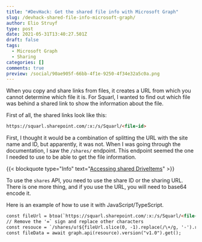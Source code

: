 ```yaml
---
title: "#DevHack: Get the shared file info with Microsoft Graph"
slug: /devhack-shared-file-info-microsoft-graph/
author: Elio Struyf
type: post
date: 2021-05-31T13:40:27.501Z
draft: false
tags:
  - Microsoft Graph
  - Sharing
categories: []
comments: true
preview: /social/90ae905f-66bb-4f1e-9250-4f34e32a5c0a.png
---
```


When you copy and share links from files, it creates a URL from which you cannot determine which file it is. For Squarl, I wanted to find out which file was behind a shared link to show the information about the file.

First of all, the shared links look like this:

```html
https://squarl.sharepoint.com/:x:/s/Squarl/<file-id>
```

First, I thought it would be a combination of splitting the URL with the site name and ID, but apparently, it was not. When I was going through the documentation, I saw the `/shares/` endpoint. This endpoint seemed the one I needed to use to be able to get the file information.

{{< blockquote type="Info" text="[Accessing shared DriveItems](https://docs.microsoft.com/en-us/graph/api/shares-get?view=graph-rest-1.0&tabs=http)" >}}

To use the `shares` API, you need to use the share ID or the sharing URL. There is one more thing, and if you use the URL, you will need to base64 encode it.

Here is an example of how to use it with JavaScript/TypeScript.

```html
const fileUrl = btoa(`https://squarl.sharepoint.com/:x:/s/Squarl/<file-id>`);
// Remove the '=` sign and replace other characters
const resouce = `/shares/u!${fileUrl.slice(0, -1).replace(/\+/g, '-').replace(/\//g, '_')}/driveItem?$expand=listItem`;
const fileData = await graph.api(resource).version("v1.0").get();
```
